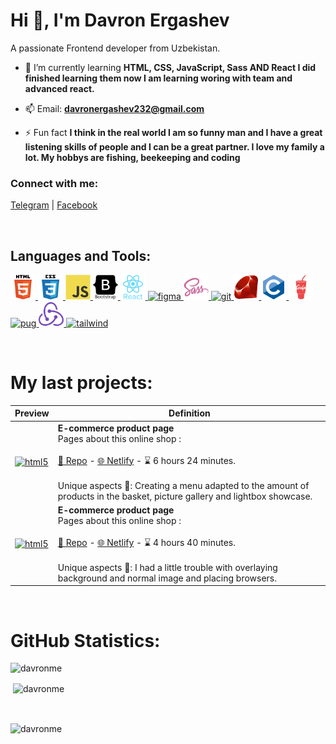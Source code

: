 # Hi 👋, I'm Davron Ergashev

A passionate Frontend developer from Uzbekistan.

- 🌱 I’m currently learning **HTML, CSS, JavaScript, Sass AND React I did finished learning them now I am learning woring with team and advanced react.**

- 📫 Email: **davronergashev232@gmail.com**

- ⚡ Fun fact **I think in the real world I am so funny man and I have a great listening skills of people and I can be a great partner. I love my family a lot. My hobbys are fishing, beekeeping and coding**

<h3 align="left">Connect with me:</h3>

[Telegram](https://t.me/davron_ergasheev) | [Facebook](https://www.facebook.com/profile.php?id=100076497273554)

<br>


<h2 align="left">Languages and Tools:</h2>
<p align="left"> 
  <a href="https://www.w3.org/html/" target="_blank" rel="noreferrer"> <img src="https://raw.githubusercontent.com/devicons/devicon/master/icons/html5/html5-original-wordmark.svg" alt="html5" width="40" height="40"/> </a> <a href="https://www.w3schools.com/css/" target="_blank" rel="noreferrer"> <img src="https://raw.githubusercontent.com/devicons/devicon/master/icons/css3/css3-original-wordmark.svg" alt="css3" width="40" height="40"/> </a> <a href="https://developer.mozilla.org/en-US/docs/Web/JavaScript" target="_blank" rel="noreferrer"> <img src="https://raw.githubusercontent.com/devicons/devicon/master/icons/javascript/javascript-original.svg" alt="javascript" width="40" height="40"/> </a> <a href="https://getbootstrap.com" target="_blank" rel="noreferrer">
  <img src="https://raw.githubusercontent.com/devicons/devicon/master/icons/bootstrap/bootstrap-plain-wordmark.svg" alt="bootstrap" width="40" height="40"/> </a> <a href="https://reactjs.org/" target="_blank" rel="noreferrer"> <img src="https://raw.githubusercontent.com/devicons/devicon/master/icons/react/react-original-wordmark.svg" alt="react" width="40" height="40"/> </a> <a href="https://www.figma.com/" target="_blank" rel="noreferrer"> <img src="https://www.vectorlogo.zone/logos/figma/figma-icon.svg" alt="figma" width="40" height="40"/> </a> <a href="https://sass-lang.com" target="_blank" rel="noreferrer"> <img src="https://raw.githubusercontent.com/devicons/devicon/master/icons/sass/sass-original.svg" alt="sass" width="40" height="40"/> </a>  <a href="https://git-scm.com/" target="_blank" rel="noreferrer"> <img src="https://www.vectorlogo.zone/logos/git-scm/git-scm-icon.svg" alt="git" width="40" height="40"/> </a>  <a href="https://www.ruby-lang.org/en/" target="_blank" rel="noreferrer"> <img src="https://raw.githubusercontent.com/devicons/devicon/master/icons/ruby/ruby-original.svg" alt="ruby" width="40" height="40"/> </a> <a href="https://www.cprogramming.com/" target="_blank" rel="noreferrer"> <img src="https://raw.githubusercontent.com/devicons/devicon/master/icons/c/c-original.svg" alt="c" width="40" height="40"/> </a>   <a href="https://gulpjs.com" target="_blank" rel="noreferrer"> <img src="https://raw.githubusercontent.com/devicons/devicon/master/icons/gulp/gulp-plain.svg" alt="gulp" width="40" height="40"/> </a>  
 <a href="https://pugjs.org" target="_blank" rel="noreferrer"> <img src="https://cdn.worldvectorlogo.com/logos/pug.svg" alt="pug" width="40" height="40"/> </a> <a href="https://redux.js.org" target="_blank" rel="noreferrer"> <img src="https://raw.githubusercontent.com/devicons/devicon/master/icons/redux/redux-original.svg" alt="redux" width="40" height="40"/> </a> <a href="https://tailwindcss.com/" target="_blank" rel="noreferrer"> <img src="https://www.vectorlogo.zone/logos/tailwindcss/tailwindcss-icon.svg" alt="tailwind" width="40" height="40"/> </a> </p>

<br>

# My last projects:

|  Preview | Definition  |
|---|---|
|  <a href="https://www.frontendmentor.io/challenges/ecommerce-product-page-UPsZ9MJp6" target="_blank" rel="noreferrer"> <img src="https://res.cloudinary.com/dz209s6jk/image/upload/f_auto,q_auto,w_700/Challenges/uehz7kwoo7gesfebbqi8.jpg" alt="html5" width="250" height="" target="_blank"></a> | **E-commerce product page** <br>  Pages about this online shop : <br> <br> <a href="https://github.com/davronme/d-ecommerce-product-page" target="_blank">📜 Repo</a> - <a href="https://d-ecommerce-product-page.netlify.app/" target="_blank">🌐 Netlify</a> - ⌛ 6 hours 24 minutes. <br> <br> Unique aspects 🥸: Creating a menu adapted to the amount of products in the basket, picture gallery and lightbox showcase.|
|  <a href="https://www.frontendmentor.io/challenges/bookmark-landing-page-5d0b588a9edda32581d29158" target="_blank" rel="noreferrer"> <img src="https://res.cloudinary.com/dz209s6jk/image/upload/f_auto,q_auto,w_700/Challenges/nmfs59ofpjizo6knhpsr.jpg" alt="html5" width="250" height="" target="_blank"></a> | **E-commerce product page** <br>  Pages about this online shop : <br> <br> <a href="https://github.com/davronme/d-bookmark" target="_blank">📜 Repo</a> - <a href="https://d-bookmarkme.netlify.app/" target="_blank">🌐 Netlify</a> - ⌛ 4 hours 40 minutes. <br> <br> Unique aspects 🥸: I had a little trouble with overlaying background and normal image and placing browsers. |

<br>

# GitHub Statistics:


<p><img align="left" src="https://github-readme-stats.vercel.app/api/top-langs?username=davronme&show_icons=true&locale=en&layout=compact" alt="davronme" /></p>

<br>

<p>&nbsp;<img align="center" src="https://github-readme-stats.vercel.app/api?username=davronme&show_icons=true&locale=en" alt="davronme" /></p>

<br>

<p><img align="center" src="https://github-readme-streak-stats.herokuapp.com/?user=davronme&" alt="davronme" /></p>
